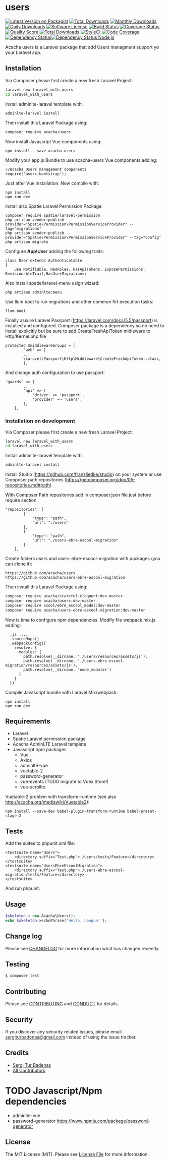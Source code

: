 # users

[![Latest Version on Packagist][ico-version]][link-packagist]
[![Total Downloads](https://poser.pugx.org/acacha/users/downloads.png)](https://packagist.org/packages/acacha/users)
[![Monthly Downloads](https://poser.pugx.org/acacha/users/d/monthly)](https://packagist.org/packages/acacha/users)
[![Daily Downloads](https://poser.pugx.org/acacha/users/d/daily)](https://packagist.org/packages/acacha/users)
[![Software License][ico-license]](LICENSE.md)
[![Build Status][ico-travis]][link-travis]
[![Coverage Status][ico-scrutinizer]][link-scrutinizer]
[![Quality Score][ico-code-quality]][link-code-quality]
[![Total Downloads][ico-downloads]][link-downloads]
[![StyleCI](https://styleci.io/repos/35628567/shield)](https://styleci.io/repos/35628567)
[![Code Coverage](https://scrutinizer-ci.com/g/acacha/users/badges/coverage.png?b=master)](https://scrutinizer-ci.com/g/acacha/users/?branch=master)
[![Dependency Status](https://www.versioneye.com/user/projects/593803c298442b00398eb8eb/badge.svg?style=flat-square)](https://www.versioneye.com/user/projects/593803c298442b00398eb8eb)[![Dependency Status Node.js](https://www.versioneye.com/user/projects/58483fc88c5dae0039a10ca5/badge.svg?style=flat-square)](https://www.versioneye.com/user/projects/58483fc88c5dae0039a10ca5)

Acacha users is a Laravel package that add Users managment support yo your Laravel app. 

## Installation

Via Composer please first create a new fresh Laravel Project:

``` bash
laravel new laravel_with_users
cd laravel_with_users
```

Install adminlte-laravel template with:

``` bash
adminlte-laravel install
```

Then install this Laravel Package using:

``` bash
composer require acacha/users
```

Now install Javascript Vue components using:

```
npm install --save acacha-users
```

Modify your app.js Bundle to use acacha-users Vue components adding:

```
//Acacha Users management components
require('users-bootstrap');
```

Just after Vue installation. Now compile with:

```
npm install
npm run dev
```

Install also Spatie Laravel Permission Package:

```
composer require spatie/laravel-permission
php artisan vendor:publish --provider="Spatie\Permission\PermissionServiceProvider" --tag="migrations"
php artisan vendor:publish --provider="Spatie\Permission\PermissionServiceProvider" --tag="config"
php artisan migrate
``` 

Configure **App\User** adding the following traits:

```
class User extends Authenticatable
{
    use Notifiable, HasRoles, HasApiTokens, ExposePermissions, RevisionableTrait,HasUserMigrations;
```

Also install spatie/laravel-menu usign wizard:

```
php artisan adminlte:menu
```

Use llum boot to run migrations and other common firt execution tasks:

```
llum boot
```

Finally assure Laravel Passport (https://laravel.com/docs/5.5/passport) is installed and configured. Composer package is a dependency so no need 
to install explicitly but be sure to add CreateFreshApiToken midleware to Http/Kernel.php file

```
protected $middlewareGroups = [
        'web' => [
        ...
        \Laravel\Passport\Http\Middleware\CreateFreshApiToken::class,
        ],
```

And change auth configuration to use passport:

```
'guards' => [
        ...
        'api' => [
            'driver' => 'passport',
            'provider' => 'users',
        ],
    ],
```
### Installation on development

Via Composer please first create a new fresh Laravel Project:

``` bash
laravel new laravel_with_users
cd laravel_with_users
```

Install adminlte-laravel template with:

``` bash
adminlte-laravel install
```

Install Studio (https://github.com/franzliedke/studio) on your system or use Composer path repositories (https://getcomposer.org/doc/05-repositories.md#path)

With Composer Path repositories add in composer.json file just before require section

```
"repositories": [
        {
            "type": "path",
            "url": "./users"
        },
        {
            "type": "path",
            "url": "./users-ebre-escool-migration"
        }
    ],
```

Create folders users and users-ebre-escool-migration with packages (you can clone it):

```
https://github.com/acacha/users
https://github.com/acacha/users-ebre-escool-migration
```

Then install this Laravel Package using:

``` bash
composer require acacha/stateful-eloquent:dev-master
composer require acacha/users:dev-master
composer require scool/ebre_escool_model:dev-master
composer require acacha/users-ebre-escool-migration:dev-master
```

Now is time to configure npm dependencies. Modify file webpack.mix.js adding:

```
  .js .....
  .sourceMaps()
  .webpackConfig({
    resolve: {
      modules: [
        path.resolve(__dirname, './users/resources/assets/js'),
        path.resolve(__dirname, './users-ebre-escool-migration/resources/assets/js'),
        path.resolve(__dirname, 'node_modules')
      ]
    }
  })
```

Compile Javascript bundle with Laravel Mix/webpack:

```
npm install
npm run dev
```

## Requirements

- Laravel
- Spatie Laravel permission package
- Acacha AdminLTE Laravel template
- Javascript npm packages
  - Vue
  - Axios
  - adminlte-vue
  - vuetable-2
  - password-generator
  - vue-events (TODO migrate to Vuex Store!)
  - vue-scrollto
  
Vuetable-2 problem with transform-runtime (see also http://acacha.org/mediawiki/Vuetable2):

```
npm install --save-dev babel-plugin-transform-runtime babel-preset-stage-2
```

## Tests

Add the suites to phpunit.xml file:

```
<testsuite name="Users">
    <directory suffix="Test.php">./users/tests/Feature</directory>
</testsuite>
<testsuite name="UsersEbreEscoolMigration">
    <directory suffix="Test.php">./users-ebre-escool-migration/tests/Feature</directory>
</testsuite>
```

And run phpunit.

## Usage

``` php
$skeleton = new Acacha\Users();
echo $skeleton->echoPhrase('Hello, League!');
```

## Change log

Please see [CHANGELOG](CHANGELOG.md) for more information what has changed recently.

## Testing

``` bash
$ composer test
```

## Contributing

Please see [CONTRIBUTING](CONTRIBUTING.md) and [CONDUCT](CONDUCT.md) for details.

## Security

If you discover any security related issues, please email sergiturbadenas@gmail.com instead of using the issue tracker.

## Credits

- [Sergi Tur Badenas][link-author]
- [All Contributors][link-contributors]

# TODO Javascript/Npm dependencies

- adminlte-vue
- password-generator https://www.npmjs.com/package/password-generator

## License

The MIT License (MIT). Please see [License File](LICENSE.md) for more information.

[ico-version]: https://img.shields.io/packagist/v/acacha/users.svg?style=flat-square
[ico-license]: https://img.shields.io/badge/license-MIT-brightgreen.svg?style=flat-square
[ico-travis]: https://img.shields.io/travis/acacha/users/master.svg?style=flat-square
[ico-scrutinizer]: https://img.shields.io/scrutinizer/coverage/g/acacha/users.svg?style=flat-square
[ico-code-quality]: https://img.shields.io/scrutinizer/g/acacha/users.svg?style=flat-square
[ico-downloads]: https://img.shields.io/packagist/dt/acacha/users.svg?style=flat-square

[link-packagist]: https://packagist.org/packages/acacha/users
[link-travis]: https://travis-ci.org/acacha/users
[link-scrutinizer]: https://scrutinizer-ci.com/g/acacha/users/code-structure
[link-code-quality]: https://scrutinizer-ci.com/g/acacha/users
[link-downloads]: https://packagist.org/packages/acacha/users
[link-author]: https://github.com/acacha
[link-contributors]: ../../contributors
